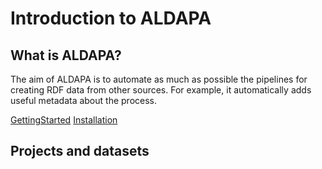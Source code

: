 Introduction to ALDAPA
======================

## What is ALDAPA?

The aim of ALDAPA is to automate as much as possible the pipelines for creating RDF data from other sources. For example, it automatically adds useful metadata about the process. 

[GettingStarted](gettingstarted.md)
[Installation](installation.md)

## Projects and datasets